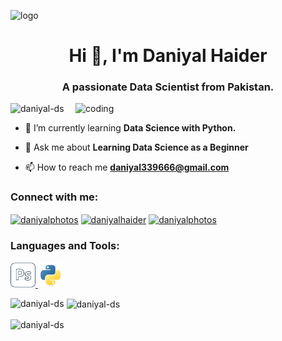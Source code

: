 ![logo](file:///C:/Users/hp/Downloads/Data%20Science%20banner.jpg)
<h1 align="center">Hi 👋, I'm Daniyal Haider</h1>
<h3 align="center">A passionate Data Scientist from Pakistan.</h3>
<img align="right" alt="coding" width="400" src="https://user-images.githubusercontent.com/55389276/140866485-8fb1c876-9a8f-4d6a-98dc-08c4981eaf70.gif">

<p align="left"> <img src="https://komarev.com/ghpvc/?username=daniyal-ds&label=Profile%20views&color=0e75b6&style=flat" alt="daniyal-ds" /> </p>

- 🌱 I’m currently learning **Data Science with Python.**

- 💬 Ask me about **Learning Data Science as a Beginner**

- 📫 How to reach me **daniyal339666@gmail.com**

<h3 align="left">Connect with me:</h3>
<p align="left">
<a href="https://twitter.com/daniyalphotos" target="blank"><img align="center" src="https://raw.githubusercontent.com/rahuldkjain/github-profile-readme-generator/master/src/images/icons/Social/twitter.svg" alt="daniyalphotos" height="30" width="40" /></a>
<a href="https://fb.com/daniyalhaider" target="blank"><img align="center" src="https://raw.githubusercontent.com/rahuldkjain/github-profile-readme-generator/master/src/images/icons/Social/facebook.svg" alt="daniyalhaider" height="30" width="40" /></a>
<a href="https://instagram.com/daniyalphotos" target="blank"><img align="center" src="https://raw.githubusercontent.com/rahuldkjain/github-profile-readme-generator/master/src/images/icons/Social/instagram.svg" alt="daniyalphotos" height="30" width="40" /></a>
</p>

<h3 align="left">Languages and Tools:</h3>
<p align="left"> <a href="https://www.photoshop.com/en" target="_blank" rel="noreferrer"> <img src="https://raw.githubusercontent.com/devicons/devicon/master/icons/photoshop/photoshop-line.svg" alt="photoshop" width="40" height="40"/> </a> <a href="https://www.python.org" target="_blank" rel="noreferrer"> <img src="https://raw.githubusercontent.com/devicons/devicon/master/icons/python/python-original.svg" alt="python" width="40" height="40"/> </a> </p>

<p><img align="left" src="https://github-readme-stats.vercel.app/api/top-langs?username=daniyal-ds&show_icons=true&locale=en&layout=compact" alt="daniyal-ds" /></p>

<p>&nbsp;<img align="center" src="https://github-readme-stats.vercel.app/api?username=daniyal-ds&show_icons=true&locale=en" alt="daniyal-ds" /></p>

<p><img align="center" src="https://github-readme-streak-stats.herokuapp.com/?user=daniyal-ds&" alt="daniyal-ds" /></p>
